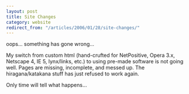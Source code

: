 ```yaml
---
layout: post
title: Site Changes
category: website
redirect_from: "/articles/2006/01/28/site-changes/"
---
```

oops&#8230; something has gone wrong&#8230;

My switch from custom html (hand-crufted for NetPositive, Opera 3.x, Netscape 4, <span class="caps">IE 5</span>, lynx/links, etc.) to using pre-made software is not going well. Pages are missing, incomplete, and messed up. The hiragana/katakana stuff has just refused to work again.

Only time will tell what happens&#8230;
